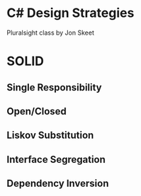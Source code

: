 # C# Design Strategies
Pluralsight class by Jon Skeet

# SOLID
## Single Responsibility
## Open/Closed
## Liskov Substitution
## Interface Segregation
## Dependency Inversion
